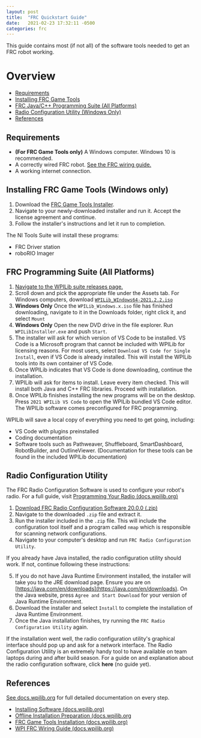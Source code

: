 ```yaml
---
layout: post
title:  "FRC Quickstart Guide"
date:   2021-02-23 17:32:11 -0500
categories: frc
---
```


This guide contains most (if not all) of the software tools needed to get an FRC robot working.

# Overview

 - [Requirements](#requirements)
 - [Installing FRC Game Tools](#installing-frc-game-tools-windows-only)
 - [FRC Java/C++ Programming Suite (All Platforms)](#frc-programming-suite-all-platforms)
 - [Radio Configuration Utility (Windows Only)](#radio-configuration-utility)
 - [References](#references)

## Requirements

- **(For FRC Game Tools only)** A Windows computer. Windows 10 is recommended.
- A correctly wired FRC robot. [See the FRC wiring guide.](https://docs.wpilib.org/en/stable/docs/zero-to-robot/step-1/how-to-wire-a-robot.html)
- A working internet connection.

## Installing FRC Game Tools (Windows only)

1. Download the [FRC Game Tools Installer](https://www.ni.com/en-us/support/downloads/drivers/download.frc-game-tools.html#369633).
2. Navigate to your newly-downloaded installer and run it. Accept the license agreement and continue.
3. Follow the installer's instructions and let it run to completion.

The NI Tools Suite will install these programs:
 - FRC Driver station
 - roboRIO Imager

## FRC Programming Suite (All Platforms)

1. [Navigate to the WPILib suite releases page.](https://github.com/wpilibsuite/allwpilib/releases)
2. Scroll down and pick the appropriate file under the Assets tab. For Windows computers, download [`WPILib_WIndows64-2021.2.2.iso`](https://github.com/wpilibsuite/allwpilib/releases/download/v2021.2.2/WPILib_Windows64-2021.2.2.iso)
3. **Windows Only** Once the `WPILib_Windows.x.iso` file has finished downloading, navigate to it in the Downloads folder, right click it, and select `Mount`
4. **Windows Only** Open the new DVD drive in the file explorer. Run `WPILibInstaller.exe` and push `Start`.
5. The installer will ask for which version of VS Code to be installed. VS Code is a Microsoft program that cannot be included with WPILib for licensing reasons. For most users, select `Download VS Code for Single Install`, even if VS Code is already installed. This will install the WPILib tools into its own container of VS Code.
6. Once WPILib indicates that VS Code is done downloading, continue the installation.
7. WPILib will ask for items to install. Leave every item checked. This will install both Java and C++ FRC libraries. Proceed with installation.
8. Once WPILib finishes installing the new programs will be on the desktop. Press `2021 WPILib VS Code` to open the WPILib bundled VS Code editor. The WPILib software comes preconfigured for FRC programming.

WPILib will save a local copy of everything you need to get going, including:
 - VS Code with plugins preinstalled
 - Coding documentation
 - Software tools such as Pathweaver, Shuffleboard, SmartDashboard, RobotBuilder, and OutlineViewer. (Documentation for these tools can be found in the included WPILib documentation)

## Radio Configuration Utility

The FRC Radio Configuration Software is used to configure your robot's radio. For a full guide, visit [Programming Your Radio (docs.wpilib.org)](https://docs.wpilib.org/en/stable/docs/zero-to-robot/step-3/radio-programming.html)

1. [Download FRC Radio Configuration Software 20.0.0 (.zip)](https://firstfrc.blob.core.windows.net/frc2020/Radio/FRC_Radio_Configuration_20_0_0.zip)
2. Navigate to the downloaded `.zip` file and extract it.
3. Run the installer included in the `.zip` file. This will include the configuration tool itself and a program called `nmap` which is responsible for scanning network configurations.
4. Navigate to your computer's desktop and run `FRC Radio Configuration Utility`. 

If you already have Java installed, the radio configuration utility should work. If not, continue following these instructions:

5. If you do not have Java Runtime Environment installed, the installer will take you to the JRE download page. Ensure you are on [https://java.com/en/downloads](https://java.com/en/downloads). On the Java website, press `Agree and Start Download` for your version of Java Runtime Environment.
6. Download the installer and select `Install` to complete the installation of Java Runtime Environment.
7. Once the Java installation finishes, try running the `FRC Radio Configuration Utility` again.

If the installation went well, the radio configuration utility's graphical interface should pop up and ask for a network interface. The Radio Configuration Utility is an extremely handy tool to have available on team laptops during and after build season. For a guide on and explanation about the radio configuration software, click **here** (no guide yet).

## References

[See docs.wpilib.org](https://docs.wpilib.org/en/stable/) for full detailed documentation on every step.

- [Installing Software (docs.wpilib.org)](https://docs.wpilib.org/en/stable/docs/zero-to-robot/step-2/index.html) 
- [Offline Installation Preparation (docs.wpilib.org](https://docs.wpilib.org/en/stable/docs/zero-to-robot/step-2/offline-installation-preparations.html)
- [FRC Game Tools Installation (docs.wpilib.org)](https://docs.wpilib.org/en/stable/docs/zero-to-robot/step-2/frc-game-tools.html)
- [WPI FRC Wiring Guide (docs.wpilib.org)](https://docs.wpilib.org/en/stable/docs/zero-to-robot/step-1/how-to-wire-a-robot.html)



